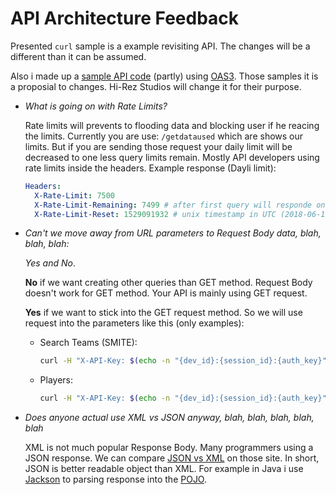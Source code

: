 # API Architecture Feedback

Presented `curl` sample is a example revisiting API. The changes will be a different than it can be assumed.

Also i made up a [sample API code](hhttps://app.swaggerhub.com/apis/stachu540/Smite/v2) (partly) using [OAS3](https://swagger.io/docs/specification/about/). Those samples it is a proposial to changes. Hi-Rez Studios will change it for their purpose.

- _What is going on with Rate Limits?_

  Rate limits will prevents to flooding data and blocking user if he reacing the limits. Currently you are use: `/getdataused`
  which are shows our limits. But if you are sending those request your daily limit will be decreased to one less query limits remain.
  Mostly API developers using rate limits inside the headers.
  Example response (Dayli limit):
    ```yaml
    Headers:
      X-Rate-Limit: 7500
      X-Rate-Limit-Remaining: 7499 # after first query will responde one less than X-Rate-Limit
      X-Rate-Limit-Reset: 1529091932 # unix timestamp in UTC (2018-06-15T19:45:32+00:00)
    ```
  
- _Can't we move away from URL parameters to Request Body data, blah, blah, blah:_

    _Yes and No_.
    
    **No** if we want creating other queries than GET method. Request Body doesn't work for GET method. Your API is mainly using GET request.
    
    **Yes** if we want to stick into the GET request method. So we will use request into the parameters like this (only examples):
  - Search Teams (SMITE):
    ```sh
    curl -H "X-API-Key: $(echo -n "{dev_id}:{session_id}:{auth_key}" | md5sum | cut -d"-" -f1 -)" https://api.smitegame.com/pc/teams?name=dignitas
    ```

  - Players:
    ```sh
    curl -H "X-API-Key: $(echo -n "{dev_id}:{session_id}:{auth_key}" | md5sum | cut -d"-" -f1 -)" https://api.paladins.com/pc/players?username=creativs2
    ```
- _Does anyone actual use XML vs JSON anyway, blah, blah, blah, blah, blah_

  XML is not much popular Response Body. Many programmers using a JSON response. We can compare [JSON vs XML](https://www.w3schools.com/js/js_json_xml.asp) on those site. In short, JSON is better readable object than XML.
  For example in Java i use [Jackson](https://github.com/FasterXML/jackson-databind) to parsing response into the [POJO](https://en.wikipedia.org/wiki/Plain_old_Java_object).
